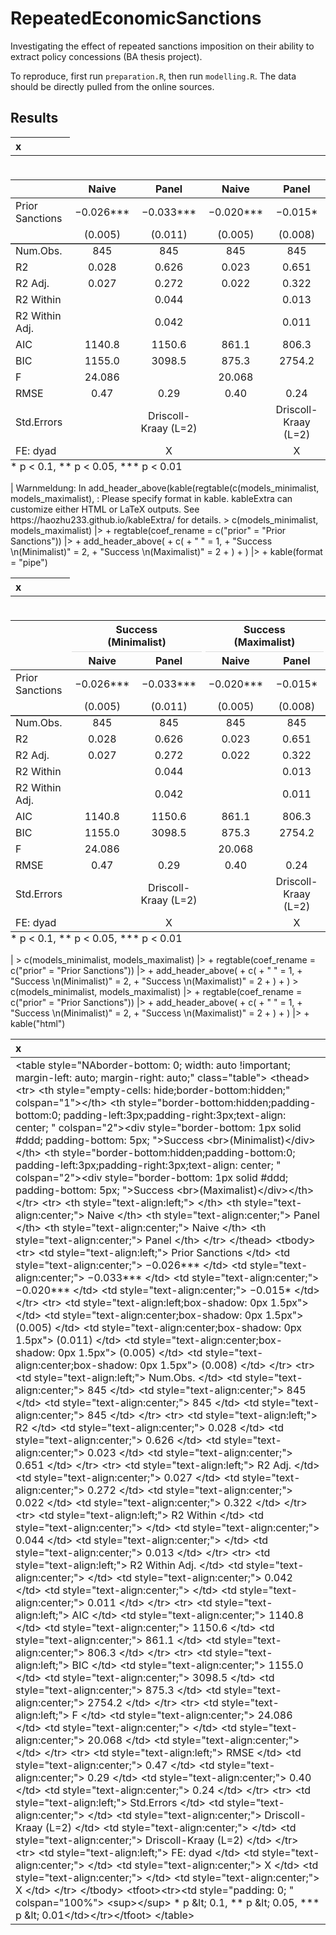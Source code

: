 # RepeatedEconomicSanctions

Investigating the effect of repeated sanctions imposition on their ability to extract policy concessions (BA thesis project).

To reproduce, first run `preparation.R`, then run `modelling.R`. The data should be directly pulled from the online sources. 

## Results
|x                                                                                                                                                                                                                                                                                                                                                                                                                                                                                                                                                                                                                                                                                                                                                                                                                                                                                                                                                                                                                                                                                                                                                                                                                                                                                                                                                                                                                                                                                                                                                                                                                                                                                                                                                                                                                                                                                                                                                                                                                                                                                                                                                                                                                                                                                                                                                                                                                                                                                                                                                                                                                                                                                                                                                                                                                                                                                                                                                                                                                                                                                                                                                                                                                                                                                                                                                                                                                                                                                                                                                                                                                                                                                                                                                                                                                                                                                                                   |
|:-------------------------------------------------------------------------------------------------------------------------------------------------------------------------------------------------------------------------------------------------------------------------------------------------------------------------------------------------------------------------------------------------------------------------------------------------------------------------------------------------------------------------------------------------------------------------------------------------------------------------------------------------------------------------------------------------------------------------------------------------------------------------------------------------------------------------------------------------------------------------------------------------------------------------------------------------------------------------------------------------------------------------------------------------------------------------------------------------------------------------------------------------------------------------------------------------------------------------------------------------------------------------------------------------------------------------------------------------------------------------------------------------------------------------------------------------------------------------------------------------------------------------------------------------------------------------------------------------------------------------------------------------------------------------------------------------------------------------------------------------------------------------------------------------------------------------------------------------------------------------------------------------------------------------------------------------------------------------------------------------------------------------------------------------------------------------------------------------------------------------------------------------------------------------------------------------------------------------------------------------------------------------------------------------------------------------------------------------------------------------------------------------------------------------------------------------------------------------------------------------------------------------------------------------------------------------------------------------------------------------------------------------------------------------------------------------------------------------------------------------------------------------------------------------------------------------------------------------------------------------------------------------------------------------------------------------------------------------------------------------------------------------------------------------------------------------------------------------------------------------------------------------------------------------------------------------------------------------------------------------------------------------------------------------------------------------------------------------------------------------------------------------------------------------------------------------------------------------------------------------------------------------------------------------------------------------------------------------------------------------------------------------------------------------------------------------------------------------------------------------------------------------------------------------------------------------------------------------------------------------------------------------------------------|
|<table style="NAborder-bottom: 0; width: auto !important; margin-left: auto; margin-right: auto;" class="table">
 <thead>
  <tr>
   <th style="text-align:left;">   </th>
   <th style="text-align:center;"> Naive </th>
   <th style="text-align:center;"> Panel </th>
   <th style="text-align:center;"> Naive  </th>
   <th style="text-align:center;"> Panel  </th>
  </tr>
 </thead>
<tbody>
  <tr>
   <td style="text-align:left;"> Prior Sanctions </td>
   <td style="text-align:center;"> −0.026*** </td>
   <td style="text-align:center;"> −0.033*** </td>
   <td style="text-align:center;"> −0.020*** </td>
   <td style="text-align:center;"> −0.015* </td>
  </tr>
  <tr>
   <td style="text-align:left;box-shadow: 0px 1.5px">  </td>
   <td style="text-align:center;box-shadow: 0px 1.5px"> (0.005) </td>
   <td style="text-align:center;box-shadow: 0px 1.5px"> (0.011) </td>
   <td style="text-align:center;box-shadow: 0px 1.5px"> (0.005) </td>
   <td style="text-align:center;box-shadow: 0px 1.5px"> (0.008) </td>
  </tr>
  <tr>
   <td style="text-align:left;"> Num.Obs. </td>
   <td style="text-align:center;"> 845 </td>
   <td style="text-align:center;"> 845 </td>
   <td style="text-align:center;"> 845 </td>
   <td style="text-align:center;"> 845 </td>
  </tr>
  <tr>
   <td style="text-align:left;"> R2 </td>
   <td style="text-align:center;"> 0.028 </td>
   <td style="text-align:center;"> 0.626 </td>
   <td style="text-align:center;"> 0.023 </td>
   <td style="text-align:center;"> 0.651 </td>
  </tr>
  <tr>
   <td style="text-align:left;"> R2 Adj. </td>
   <td style="text-align:center;"> 0.027 </td>
   <td style="text-align:center;"> 0.272 </td>
   <td style="text-align:center;"> 0.022 </td>
   <td style="text-align:center;"> 0.322 </td>
  </tr>
  <tr>
   <td style="text-align:left;"> R2 Within </td>
   <td style="text-align:center;">  </td>
   <td style="text-align:center;"> 0.044 </td>
   <td style="text-align:center;">  </td>
   <td style="text-align:center;"> 0.013 </td>
  </tr>
  <tr>
   <td style="text-align:left;"> R2 Within Adj. </td>
   <td style="text-align:center;">  </td>
   <td style="text-align:center;"> 0.042 </td>
   <td style="text-align:center;">  </td>
   <td style="text-align:center;"> 0.011 </td>
  </tr>
  <tr>
   <td style="text-align:left;"> AIC </td>
   <td style="text-align:center;"> 1140.8 </td>
   <td style="text-align:center;"> 1150.6 </td>
   <td style="text-align:center;"> 861.1 </td>
   <td style="text-align:center;"> 806.3 </td>
  </tr>
  <tr>
   <td style="text-align:left;"> BIC </td>
   <td style="text-align:center;"> 1155.0 </td>
   <td style="text-align:center;"> 3098.5 </td>
   <td style="text-align:center;"> 875.3 </td>
   <td style="text-align:center;"> 2754.2 </td>
  </tr>
  <tr>
   <td style="text-align:left;"> F </td>
   <td style="text-align:center;"> 24.086 </td>
   <td style="text-align:center;">  </td>
   <td style="text-align:center;"> 20.068 </td>
   <td style="text-align:center;">  </td>
  </tr>
  <tr>
   <td style="text-align:left;"> RMSE </td>
   <td style="text-align:center;"> 0.47 </td>
   <td style="text-align:center;"> 0.29 </td>
   <td style="text-align:center;"> 0.40 </td>
   <td style="text-align:center;"> 0.24 </td>
  </tr>
  <tr>
   <td style="text-align:left;"> Std.Errors </td>
   <td style="text-align:center;">  </td>
   <td style="text-align:center;"> Driscoll-Kraay (L=2) </td>
   <td style="text-align:center;">  </td>
   <td style="text-align:center;"> Driscoll-Kraay (L=2) </td>
  </tr>
  <tr>
   <td style="text-align:left;"> FE: dyad </td>
   <td style="text-align:center;">  </td>
   <td style="text-align:center;"> X </td>
   <td style="text-align:center;">  </td>
   <td style="text-align:center;"> X </td>
  </tr>
</tbody>
<tfoot><tr><td style="padding: 0; " colspan="100%">
<sup></sup> * p &lt; 0.1, ** p &lt; 0.05, *** p &lt; 0.01</td></tr></tfoot>
</table> |
Warnmeldung:
In add_header_above(kable(regtable(c(models_minimalist, models_maximalist),  :
  Please specify format in kable. kableExtra can customize either HTML or LaTeX outputs. See https://haozhu233.github.io/kableExtra/ for details.
> c(models_minimalist, models_maximalist) |> 
+   regtable(coef_rename = c("prior" = "Prior Sanctions")) |> 
+   add_header_above(
+     c(
+       " " = 1,
+       "Success \n(Minimalist)" = 2,
+       "Success \n(Maximalist)" = 2
+     )
+   ) |> 
+   kable(format = "pipe")


|x                                                                                                                                                                                                                                                                                                                                                                                                                                                                                                                                                                                                                                                                                                                                                                                                                                                                                                                                                                                                                                                                                                                                                                                                                                                                                                                                                                                                                                                                                                                                                                                                                                                                                                                                                                                                                                                                                                                                                                                                                                                                                                                                                                                                                                                                                                                                                                                                                                                                                                                                                                                                                                                                                                                                                                                                                                                                                                                                                                                                                                                                                                                                                                                                                                                                                                                                                                                                                                                                                                                                                                                                                                                                                                                                                                                                                                                                                                                                                                                                                                                                                                                                                                                                                                                                                                                                                                                                                                                         |
|:---------------------------------------------------------------------------------------------------------------------------------------------------------------------------------------------------------------------------------------------------------------------------------------------------------------------------------------------------------------------------------------------------------------------------------------------------------------------------------------------------------------------------------------------------------------------------------------------------------------------------------------------------------------------------------------------------------------------------------------------------------------------------------------------------------------------------------------------------------------------------------------------------------------------------------------------------------------------------------------------------------------------------------------------------------------------------------------------------------------------------------------------------------------------------------------------------------------------------------------------------------------------------------------------------------------------------------------------------------------------------------------------------------------------------------------------------------------------------------------------------------------------------------------------------------------------------------------------------------------------------------------------------------------------------------------------------------------------------------------------------------------------------------------------------------------------------------------------------------------------------------------------------------------------------------------------------------------------------------------------------------------------------------------------------------------------------------------------------------------------------------------------------------------------------------------------------------------------------------------------------------------------------------------------------------------------------------------------------------------------------------------------------------------------------------------------------------------------------------------------------------------------------------------------------------------------------------------------------------------------------------------------------------------------------------------------------------------------------------------------------------------------------------------------------------------------------------------------------------------------------------------------------------------------------------------------------------------------------------------------------------------------------------------------------------------------------------------------------------------------------------------------------------------------------------------------------------------------------------------------------------------------------------------------------------------------------------------------------------------------------------------------------------------------------------------------------------------------------------------------------------------------------------------------------------------------------------------------------------------------------------------------------------------------------------------------------------------------------------------------------------------------------------------------------------------------------------------------------------------------------------------------------------------------------------------------------------------------------------------------------------------------------------------------------------------------------------------------------------------------------------------------------------------------------------------------------------------------------------------------------------------------------------------------------------------------------------------------------------------------------------------------------------------------------------------------------------|
|<table style="NAborder-bottom: 0; width: auto !important; margin-left: auto; margin-right: auto;" class="table">
 <thead>
<tr>
<th style="empty-cells: hide;border-bottom:hidden;" colspan="1"></th>
<th style="border-bottom:hidden;padding-bottom:0; padding-left:3px;padding-right:3px;text-align: center; " colspan="2"><div style="border-bottom: 1px solid #ddd; padding-bottom: 5px; ">Success <br>(Minimalist)</div></th>
<th style="border-bottom:hidden;padding-bottom:0; padding-left:3px;padding-right:3px;text-align: center; " colspan="2"><div style="border-bottom: 1px solid #ddd; padding-bottom: 5px; ">Success <br>(Maximalist)</div></th>
</tr>
  <tr>
   <th style="text-align:left;">   </th>
   <th style="text-align:center;"> Naive </th>
   <th style="text-align:center;"> Panel </th>
   <th style="text-align:center;"> Naive  </th>
   <th style="text-align:center;"> Panel  </th>
  </tr>
 </thead>
<tbody>
  <tr>
   <td style="text-align:left;"> Prior Sanctions </td>
   <td style="text-align:center;"> −0.026*** </td>
   <td style="text-align:center;"> −0.033*** </td>
   <td style="text-align:center;"> −0.020*** </td>
   <td style="text-align:center;"> −0.015* </td>
  </tr>
  <tr>
   <td style="text-align:left;box-shadow: 0px 1.5px">  </td>
   <td style="text-align:center;box-shadow: 0px 1.5px"> (0.005) </td>
   <td style="text-align:center;box-shadow: 0px 1.5px"> (0.011) </td>
   <td style="text-align:center;box-shadow: 0px 1.5px"> (0.005) </td>
   <td style="text-align:center;box-shadow: 0px 1.5px"> (0.008) </td>
  </tr>
  <tr>
   <td style="text-align:left;"> Num.Obs. </td>
   <td style="text-align:center;"> 845 </td>
   <td style="text-align:center;"> 845 </td>
   <td style="text-align:center;"> 845 </td>
   <td style="text-align:center;"> 845 </td>
  </tr>
  <tr>
   <td style="text-align:left;"> R2 </td>
   <td style="text-align:center;"> 0.028 </td>
   <td style="text-align:center;"> 0.626 </td>
   <td style="text-align:center;"> 0.023 </td>
   <td style="text-align:center;"> 0.651 </td>
  </tr>
  <tr>
   <td style="text-align:left;"> R2 Adj. </td>
   <td style="text-align:center;"> 0.027 </td>
   <td style="text-align:center;"> 0.272 </td>
   <td style="text-align:center;"> 0.022 </td>
   <td style="text-align:center;"> 0.322 </td>
  </tr>
  <tr>
   <td style="text-align:left;"> R2 Within </td>
   <td style="text-align:center;">  </td>
   <td style="text-align:center;"> 0.044 </td>
   <td style="text-align:center;">  </td>
   <td style="text-align:center;"> 0.013 </td>
  </tr>
  <tr>
   <td style="text-align:left;"> R2 Within Adj. </td>
   <td style="text-align:center;">  </td>
   <td style="text-align:center;"> 0.042 </td>
   <td style="text-align:center;">  </td>
   <td style="text-align:center;"> 0.011 </td>
  </tr>
  <tr>
   <td style="text-align:left;"> AIC </td>
   <td style="text-align:center;"> 1140.8 </td>
   <td style="text-align:center;"> 1150.6 </td>
   <td style="text-align:center;"> 861.1 </td>
   <td style="text-align:center;"> 806.3 </td>
  </tr>
  <tr>
   <td style="text-align:left;"> BIC </td>
   <td style="text-align:center;"> 1155.0 </td>
   <td style="text-align:center;"> 3098.5 </td>
   <td style="text-align:center;"> 875.3 </td>
   <td style="text-align:center;"> 2754.2 </td>
  </tr>
  <tr>
   <td style="text-align:left;"> F </td>
   <td style="text-align:center;"> 24.086 </td>
   <td style="text-align:center;">  </td>
   <td style="text-align:center;"> 20.068 </td>
   <td style="text-align:center;">  </td>
  </tr>
  <tr>
   <td style="text-align:left;"> RMSE </td>
   <td style="text-align:center;"> 0.47 </td>
   <td style="text-align:center;"> 0.29 </td>
   <td style="text-align:center;"> 0.40 </td>
   <td style="text-align:center;"> 0.24 </td>
  </tr>
  <tr>
   <td style="text-align:left;"> Std.Errors </td>
   <td style="text-align:center;">  </td>
   <td style="text-align:center;"> Driscoll-Kraay (L=2) </td>
   <td style="text-align:center;">  </td>
   <td style="text-align:center;"> Driscoll-Kraay (L=2) </td>
  </tr>
  <tr>
   <td style="text-align:left;"> FE: dyad </td>
   <td style="text-align:center;">  </td>
   <td style="text-align:center;"> X </td>
   <td style="text-align:center;">  </td>
   <td style="text-align:center;"> X </td>
  </tr>
</tbody>
<tfoot><tr><td style="padding: 0; " colspan="100%">
<sup></sup> * p &lt; 0.1, ** p &lt; 0.05, *** p &lt; 0.01</td></tr></tfoot>
</table> |
> c(models_minimalist, models_maximalist) |> 
+   regtable(coef_rename = c("prior" = "Prior Sanctions")) |> 
+   add_header_above(
+     c(
+       " " = 1,
+       "Success \n(Minimalist)" = 2,
+       "Success \n(Maximalist)" = 2
+     )
+   )
> c(models_minimalist, models_maximalist) |> 
+   regtable(coef_rename = c("prior" = "Prior Sanctions")) |> 
+   add_header_above(
+     c(
+       " " = 1,
+       "Success \n(Minimalist)" = 2,
+       "Success \n(Maximalist)" = 2
+     )
+   ) |> 
+   kable("html")
<table>
 <thead>
  <tr>
   <th style="text-align:left;"> x </th>
  </tr>
 </thead>
<tbody>
  <tr>
   <td style="text-align:left;"> &lt;table style=&quot;NAborder-bottom: 0; width: auto !important; margin-left: auto; margin-right: auto;&quot; class=&quot;table&quot;&gt;
 &lt;thead&gt;
&lt;tr&gt;
&lt;th style=&quot;empty-cells: hide;border-bottom:hidden;&quot; colspan=&quot;1&quot;&gt;&lt;/th&gt;
&lt;th style=&quot;border-bottom:hidden;padding-bottom:0; padding-left:3px;padding-right:3px;text-align: center; &quot; colspan=&quot;2&quot;&gt;&lt;div style=&quot;border-bottom: 1px solid #ddd; padding-bottom: 5px; &quot;&gt;Success &lt;br&gt;(Minimalist)&lt;/div&gt;&lt;/th&gt;
&lt;th style=&quot;border-bottom:hidden;padding-bottom:0; padding-left:3px;padding-right:3px;text-align: center; &quot; colspan=&quot;2&quot;&gt;&lt;div style=&quot;border-bottom: 1px solid #ddd; padding-bottom: 5px; &quot;&gt;Success &lt;br&gt;(Maximalist)&lt;/div&gt;&lt;/th&gt;
&lt;/tr&gt;
  &lt;tr&gt;
   &lt;th style=&quot;text-align:left;&quot;&gt;   &lt;/th&gt;
   &lt;th style=&quot;text-align:center;&quot;&gt; Naive &lt;/th&gt;
   &lt;th style=&quot;text-align:center;&quot;&gt; Panel &lt;/th&gt;
   &lt;th style=&quot;text-align:center;&quot;&gt; Naive  &lt;/th&gt;
   &lt;th style=&quot;text-align:center;&quot;&gt; Panel  &lt;/th&gt;
  &lt;/tr&gt;
 &lt;/thead&gt;
&lt;tbody&gt;
  &lt;tr&gt;
   &lt;td style=&quot;text-align:left;&quot;&gt; Prior Sanctions &lt;/td&gt;
   &lt;td style=&quot;text-align:center;&quot;&gt; −0.026*** &lt;/td&gt;
   &lt;td style=&quot;text-align:center;&quot;&gt; −0.033*** &lt;/td&gt;
   &lt;td style=&quot;text-align:center;&quot;&gt; −0.020*** &lt;/td&gt;
   &lt;td style=&quot;text-align:center;&quot;&gt; −0.015* &lt;/td&gt;
  &lt;/tr&gt;
  &lt;tr&gt;
   &lt;td style=&quot;text-align:left;box-shadow: 0px 1.5px&quot;&gt;  &lt;/td&gt;
   &lt;td style=&quot;text-align:center;box-shadow: 0px 1.5px&quot;&gt; (0.005) &lt;/td&gt;
   &lt;td style=&quot;text-align:center;box-shadow: 0px 1.5px&quot;&gt; (0.011) &lt;/td&gt;
   &lt;td style=&quot;text-align:center;box-shadow: 0px 1.5px&quot;&gt; (0.005) &lt;/td&gt;
   &lt;td style=&quot;text-align:center;box-shadow: 0px 1.5px&quot;&gt; (0.008) &lt;/td&gt;
  &lt;/tr&gt;
  &lt;tr&gt;
   &lt;td style=&quot;text-align:left;&quot;&gt; Num.Obs. &lt;/td&gt;
   &lt;td style=&quot;text-align:center;&quot;&gt; 845 &lt;/td&gt;
   &lt;td style=&quot;text-align:center;&quot;&gt; 845 &lt;/td&gt;
   &lt;td style=&quot;text-align:center;&quot;&gt; 845 &lt;/td&gt;
   &lt;td style=&quot;text-align:center;&quot;&gt; 845 &lt;/td&gt;
  &lt;/tr&gt;
  &lt;tr&gt;
   &lt;td style=&quot;text-align:left;&quot;&gt; R2 &lt;/td&gt;
   &lt;td style=&quot;text-align:center;&quot;&gt; 0.028 &lt;/td&gt;
   &lt;td style=&quot;text-align:center;&quot;&gt; 0.626 &lt;/td&gt;
   &lt;td style=&quot;text-align:center;&quot;&gt; 0.023 &lt;/td&gt;
   &lt;td style=&quot;text-align:center;&quot;&gt; 0.651 &lt;/td&gt;
  &lt;/tr&gt;
  &lt;tr&gt;
   &lt;td style=&quot;text-align:left;&quot;&gt; R2 Adj. &lt;/td&gt;
   &lt;td style=&quot;text-align:center;&quot;&gt; 0.027 &lt;/td&gt;
   &lt;td style=&quot;text-align:center;&quot;&gt; 0.272 &lt;/td&gt;
   &lt;td style=&quot;text-align:center;&quot;&gt; 0.022 &lt;/td&gt;
   &lt;td style=&quot;text-align:center;&quot;&gt; 0.322 &lt;/td&gt;
  &lt;/tr&gt;
  &lt;tr&gt;
   &lt;td style=&quot;text-align:left;&quot;&gt; R2 Within &lt;/td&gt;
   &lt;td style=&quot;text-align:center;&quot;&gt;  &lt;/td&gt;
   &lt;td style=&quot;text-align:center;&quot;&gt; 0.044 &lt;/td&gt;
   &lt;td style=&quot;text-align:center;&quot;&gt;  &lt;/td&gt;
   &lt;td style=&quot;text-align:center;&quot;&gt; 0.013 &lt;/td&gt;
  &lt;/tr&gt;
  &lt;tr&gt;
   &lt;td style=&quot;text-align:left;&quot;&gt; R2 Within Adj. &lt;/td&gt;
   &lt;td style=&quot;text-align:center;&quot;&gt;  &lt;/td&gt;
   &lt;td style=&quot;text-align:center;&quot;&gt; 0.042 &lt;/td&gt;
   &lt;td style=&quot;text-align:center;&quot;&gt;  &lt;/td&gt;
   &lt;td style=&quot;text-align:center;&quot;&gt; 0.011 &lt;/td&gt;
  &lt;/tr&gt;
  &lt;tr&gt;
   &lt;td style=&quot;text-align:left;&quot;&gt; AIC &lt;/td&gt;
   &lt;td style=&quot;text-align:center;&quot;&gt; 1140.8 &lt;/td&gt;
   &lt;td style=&quot;text-align:center;&quot;&gt; 1150.6 &lt;/td&gt;
   &lt;td style=&quot;text-align:center;&quot;&gt; 861.1 &lt;/td&gt;
   &lt;td style=&quot;text-align:center;&quot;&gt; 806.3 &lt;/td&gt;
  &lt;/tr&gt;
  &lt;tr&gt;
   &lt;td style=&quot;text-align:left;&quot;&gt; BIC &lt;/td&gt;
   &lt;td style=&quot;text-align:center;&quot;&gt; 1155.0 &lt;/td&gt;
   &lt;td style=&quot;text-align:center;&quot;&gt; 3098.5 &lt;/td&gt;
   &lt;td style=&quot;text-align:center;&quot;&gt; 875.3 &lt;/td&gt;
   &lt;td style=&quot;text-align:center;&quot;&gt; 2754.2 &lt;/td&gt;
  &lt;/tr&gt;
  &lt;tr&gt;
   &lt;td style=&quot;text-align:left;&quot;&gt; F &lt;/td&gt;
   &lt;td style=&quot;text-align:center;&quot;&gt; 24.086 &lt;/td&gt;
   &lt;td style=&quot;text-align:center;&quot;&gt;  &lt;/td&gt;
   &lt;td style=&quot;text-align:center;&quot;&gt; 20.068 &lt;/td&gt;
   &lt;td style=&quot;text-align:center;&quot;&gt;  &lt;/td&gt;
  &lt;/tr&gt;
  &lt;tr&gt;
   &lt;td style=&quot;text-align:left;&quot;&gt; RMSE &lt;/td&gt;
   &lt;td style=&quot;text-align:center;&quot;&gt; 0.47 &lt;/td&gt;
   &lt;td style=&quot;text-align:center;&quot;&gt; 0.29 &lt;/td&gt;
   &lt;td style=&quot;text-align:center;&quot;&gt; 0.40 &lt;/td&gt;
   &lt;td style=&quot;text-align:center;&quot;&gt; 0.24 &lt;/td&gt;
  &lt;/tr&gt;
  &lt;tr&gt;
   &lt;td style=&quot;text-align:left;&quot;&gt; Std.Errors &lt;/td&gt;
   &lt;td style=&quot;text-align:center;&quot;&gt;  &lt;/td&gt;
   &lt;td style=&quot;text-align:center;&quot;&gt; Driscoll-Kraay (L=2) &lt;/td&gt;
   &lt;td style=&quot;text-align:center;&quot;&gt;  &lt;/td&gt;
   &lt;td style=&quot;text-align:center;&quot;&gt; Driscoll-Kraay (L=2) &lt;/td&gt;
  &lt;/tr&gt;
  &lt;tr&gt;
   &lt;td style=&quot;text-align:left;&quot;&gt; FE: dyad &lt;/td&gt;
   &lt;td style=&quot;text-align:center;&quot;&gt;  &lt;/td&gt;
   &lt;td style=&quot;text-align:center;&quot;&gt; X &lt;/td&gt;
   &lt;td style=&quot;text-align:center;&quot;&gt;  &lt;/td&gt;
   &lt;td style=&quot;text-align:center;&quot;&gt; X &lt;/td&gt;
  &lt;/tr&gt;
&lt;/tbody&gt;
&lt;tfoot&gt;&lt;tr&gt;&lt;td style=&quot;padding: 0; &quot; colspan=&quot;100%&quot;&gt;
&lt;sup&gt;&lt;/sup&gt; * p &amp;lt; 0.1, ** p &amp;lt; 0.05, *** p &amp;lt; 0.01&lt;/td&gt;&lt;/tr&gt;&lt;/tfoot&gt;
&lt;/table&gt; </td>
  </tr>
</tbody>
</table>
